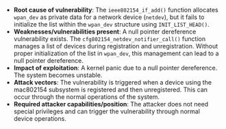 - **Root cause of vulnerability**: The `ieee802154_if_add()` function allocates `wpan_dev` as private data for a network device (`netdev`), but it fails to initialize the list within the `wpan_dev` structure using `INIT_LIST_HEAD()`.
- **Weaknesses/vulnerabilities present**: A null pointer dereference vulnerability exists. The `cfg802154_netdev_notifier_call()` function manages a list of devices during registration and unregistration. Without proper initialization of the list in `wpan_dev`, this management can lead to a null pointer dereference.
- **Impact of exploitation**: A kernel panic due to a null pointer dereference. The system becomes unstable.
- **Attack vectors**: The vulnerability is triggered when a device using the mac802154 subsystem is registered and then unregistered. This can occur through the normal operations of the system.
- **Required attacker capabilities/position**: The attacker does not need special privileges and can trigger the vulnerability through normal device operations.